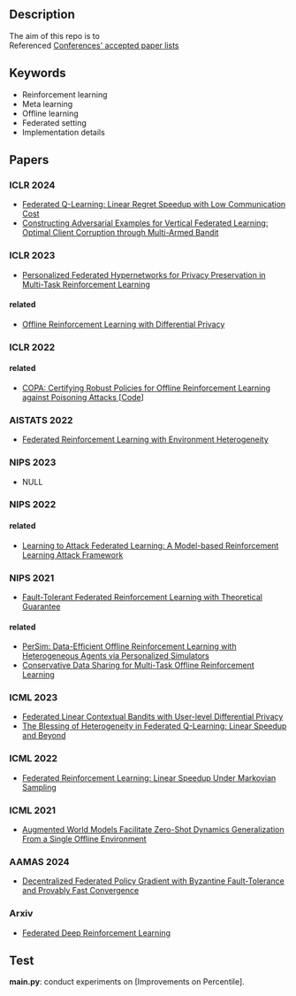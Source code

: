 ## Description
The aim of this repo is to <br>
Referenced [Conferences' accepted paper lists](https://github.com/Lionelsy/Conference-Accepted-Paper-List)

## Keywords
* Reinforcement learning
* Meta learning
* Offline learning
* Federated setting
* Implementation details

## Papers

### ICLR 2024
- [Federated Q-Learning: Linear Regret Speedup with Low Communication Cost](https://openreview.net/pdf?id=fe6ANBxcKM)
- [Constructing Adversarial Examples for Vertical Federated Learning: Optimal Client Corruption through Multi-Armed Bandit](https://openreview.net/pdf?id=m52uU0dVbH)


### ICLR 2023
- [Personalized Federated Hypernetworks for Privacy Preservation in Multi-Task Reinforcement Learning](https://openreview.net/forum?id=AGLG_ncNp0X)
#### related
- [Offline Reinforcement Learning with Differential Privacy](https://openreview.net/forum?id=NT51Ty0-Bfu)
<!---
- [Correcting Data Distribution Mismatch in Offline Meta-Reinforcement Learning with Few-Shot Online Adaptation](https://openreview.net/forum?id=Dk7tsv9fkF)
- [Offline Q-learning on Diverse Multi-Task Data Both Scales And Generalizes](https://openreview.net/forum?id=4-k7kUavAj)
- [Uncertainty-based Multi-Task Data Sharing for Offline Reinforcement Learning](https://openreview.net/forum?id=u1Vj68CJZP)
- [Offline RL of the Underlying MDP from Heterogeneous Data Sources](https://openreview.net/forum?id=AR4rOT4sECN)
- [Offline Communication Learning with Multi-source Datasets](https://openreview.net/forum?id=R4oodnmxb9m)
- [Discovering Generalizable Multi-agent Coordination Skills from Multi-task Offline Data](https://openreview.net/forum?id=53FyUAdP7d)
- [Adaptive Client Sampling in Federated Learning via Online Learning with Bandit Feedback](https://openreview.net/forum?id=f3dqV4KLZV1)
-->

### ICLR 2022
#### related
- [COPA: Certifying Robust Policies for Offline Reinforcement Learning against Poisoning Attacks ](https://openreview.net/forum?id=psh0oeMSBiF)[[Code](https://github.com/AI-secure/COPA)]

<!---
### IJCAI 2022
#### related
- [PAnDR: Fast Adaptation to New Environments from Offline Experiences via Decoupling Policy and Environment Representations](https://arxiv.org/abs/2204.02877)
-->

### AISTATS 2022
- [Federated Reinforcement Learning with Environment Heterogeneity](https://proceedings.mlr.press/v151/jin22a.html)



### NIPS 2023
- NULL

### NIPS 2022
#### related
- [Learning to Attack Federated Learning: A Model-based Reinforcement Learning Attack Framework](https://openreview.net/forum?id=4OHRr7gmhd4)

### NIPS 2021
- [Fault-Tolerant Federated Reinforcement Learning with Theoretical Guarantee](https://arxiv.org/abs/2110.14074)
#### related
- [PerSim: Data-Efficient Offline Reinforcement Learning with Heterogeneous Agents via Personalized Simulators](https://arxiv.org/abs/2102.06961)
- [Conservative Data Sharing for Multi-Task Offline Reinforcement Learning](https://papers.nips.cc/paper/2021/hash/5fd2c06f558321eff612bbbe455f6fbd-Abstract.html)

### ICML 2023
- [Federated Linear Contextual Bandits with User-level Differential Privacy](https://arxiv.org/abs/2306.05275)
- [The Blessing of Heterogeneity in Federated Q-Learning: Linear Speedup and Beyond](https://arxiv.org/abs/2305.10697)

### ICML 2022
- [Federated Reinforcement Learning: Linear Speedup Under Markovian Sampling](https://arxiv.org/abs/2206.10185)

### ICML 2021
- [Augmented World Models Facilitate Zero-Shot Dynamics Generalization From a Single Offline Environment](https://arxiv.org/abs/2104.05632)


### AAMAS 2024
- [Decentralized Federated Policy Gradient with Byzantine Fault-Tolerance and Provably Fast Convergence](https://arxiv.org/abs/2401.03489)

### Arxiv
- [Federated Deep Reinforcement Learning](https://arxiv.org/abs/1901.08277)

## Test
**main.py**: conduct experiments on [Improvements on Percentile]. <br>


